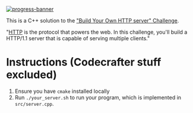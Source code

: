 [![progress-banner](https://backend.codecrafters.io/progress/http-server/682e3ec6-6e44-4fb9-ab81-822b5e09d488)](https://app.codecrafters.io/users/codecrafters-bot?r=2qF)

This is a C++ solution to the
["Build Your Own HTTP server" Challenge](https://app.codecrafters.io/courses/http-server/overview).

"[HTTP](https://en.wikipedia.org/wiki/Hypertext_Transfer_Protocol) is the
protocol that powers the web. In this challenge, you'll build a HTTP/1.1 server
that is capable of serving multiple clients."

# Instructions (Codecrafter stuff excluded)

1. Ensure you have `cmake` installed locally
1. Run `./your_server.sh` to run your program, which is implemented in
   `src/server.cpp`.
